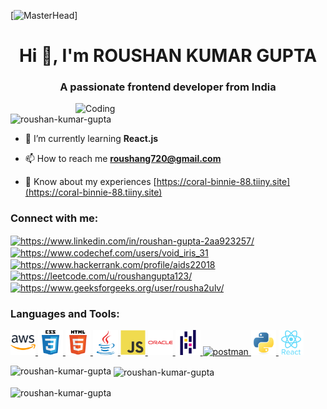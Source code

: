 [![MasterHead](https://tebyansmart.com/wp-content/uploads/2023/01/What-is-Frontend-Development.jpg)]
<h1 align="center">Hi 👋, I'm ROUSHAN KUMAR GUPTA</h1>
<h3 align="center">A passionate frontend developer from India</h3>
<img align="right" alt="Coding" width="400" src="https://images.stockcake.com/public/6/d/8/6d826f8d-40fa-4197-beca-fa36adf07ada_large/coder-at-work-stockcake.jpg">

<p align="left"> <img src="https://komarev.com/ghpvc/?username=roushan-kumar-gupta&label=Profile%20views&color=0e75b6&style=flat" alt="roushan-kumar-gupta" /> </p>

- 🌱 I’m currently learning **React.js**

- 📫 How to reach me **roushang720@gmail.com**

- 📄 Know about my experiences [https://coral-binnie-88.tiiny.site](https://coral-binnie-88.tiiny.site)

<h3 align="left">Connect with me:</h3>
<p align="left">
<a href="https://linkedin.com/in/https://www.linkedin.com/in/roushan-gupta-2aa923257/" target="blank"><img align="center" src="https://raw.githubusercontent.com/rahuldkjain/github-profile-readme-generator/master/src/images/icons/Social/linked-in-alt.svg" alt="https://www.linkedin.com/in/roushan-gupta-2aa923257/" height="30" width="40" /></a>
<a href="https://www.codechef.com/users/https://www.codechef.com/users/void_iris_31" target="blank"><img align="center" src="https://cdn.jsdelivr.net/npm/simple-icons@3.1.0/icons/codechef.svg" alt="https://www.codechef.com/users/void_iris_31" height="30" width="40" /></a>
<a href="https://www.hackerrank.com/https://www.hackerrank.com/profile/aids22018" target="blank"><img align="center" src="https://raw.githubusercontent.com/rahuldkjain/github-profile-readme-generator/master/src/images/icons/Social/hackerrank.svg" alt="https://www.hackerrank.com/profile/aids22018" height="30" width="40" /></a>
<a href="https://www.leetcode.com/https://leetcode.com/u/roushangupta123/" target="blank"><img align="center" src="https://raw.githubusercontent.com/rahuldkjain/github-profile-readme-generator/master/src/images/icons/Social/leet-code.svg" alt="https://leetcode.com/u/roushangupta123/" height="30" width="40" /></a>
<a href="https://auth.geeksforgeeks.org/user/https://www.geeksforgeeks.org/user/rousha2ulv/" target="blank"><img align="center" src="https://raw.githubusercontent.com/rahuldkjain/github-profile-readme-generator/master/src/images/icons/Social/geeks-for-geeks.svg" alt="https://www.geeksforgeeks.org/user/rousha2ulv/" height="30" width="40" /></a>
</p>

<h3 align="left">Languages and Tools:</h3>
<p align="left"> <a href="https://aws.amazon.com" target="_blank" rel="noreferrer"> <img src="https://raw.githubusercontent.com/devicons/devicon/master/icons/amazonwebservices/amazonwebservices-original-wordmark.svg" alt="aws" width="40" height="40"/> </a> <a href="https://www.w3schools.com/css/" target="_blank" rel="noreferrer"> <img src="https://raw.githubusercontent.com/devicons/devicon/master/icons/css3/css3-original-wordmark.svg" alt="css3" width="40" height="40"/> </a> <a href="https://www.w3.org/html/" target="_blank" rel="noreferrer"> <img src="https://raw.githubusercontent.com/devicons/devicon/master/icons/html5/html5-original-wordmark.svg" alt="html5" width="40" height="40"/> </a> <a href="https://www.java.com" target="_blank" rel="noreferrer"> <img src="https://raw.githubusercontent.com/devicons/devicon/master/icons/java/java-original.svg" alt="java" width="40" height="40"/> </a> <a href="https://developer.mozilla.org/en-US/docs/Web/JavaScript" target="_blank" rel="noreferrer"> <img src="https://raw.githubusercontent.com/devicons/devicon/master/icons/javascript/javascript-original.svg" alt="javascript" width="40" height="40"/> </a> <a href="https://www.oracle.com/" target="_blank" rel="noreferrer"> <img src="https://raw.githubusercontent.com/devicons/devicon/master/icons/oracle/oracle-original.svg" alt="oracle" width="40" height="40"/> </a> <a href="https://pandas.pydata.org/" target="_blank" rel="noreferrer"> <img src="https://raw.githubusercontent.com/devicons/devicon/2ae2a900d2f041da66e950e4d48052658d850630/icons/pandas/pandas-original.svg" alt="pandas" width="40" height="40"/> </a> <a href="https://postman.com" target="_blank" rel="noreferrer"> <img src="https://www.vectorlogo.zone/logos/getpostman/getpostman-icon.svg" alt="postman" width="40" height="40"/> </a> <a href="https://www.python.org" target="_blank" rel="noreferrer"> <img src="https://raw.githubusercontent.com/devicons/devicon/master/icons/python/python-original.svg" alt="python" width="40" height="40"/> </a> <a href="https://reactjs.org/" target="_blank" rel="noreferrer"> <img src="https://raw.githubusercontent.com/devicons/devicon/master/icons/react/react-original-wordmark.svg" alt="react" width="40" height="40"/> </a> </p>

<p><img align="left" src="https://github-readme-stats.vercel.app/api/top-langs?username=roushan-kumar-gupta&show_icons=true&locale=en&layout=compact" alt="roushan-kumar-gupta" /></p>

<p>&nbsp;<img align="center" src="https://github-readme-stats.vercel.app/api?username=roushan-kumar-gupta&show_icons=true&locale=en" alt="roushan-kumar-gupta" /></p>

<p><img align="center" src="https://github-readme-streak-stats.herokuapp.com/?user=roushan-kumar-gupta&" alt="roushan-kumar-gupta" /></p>

